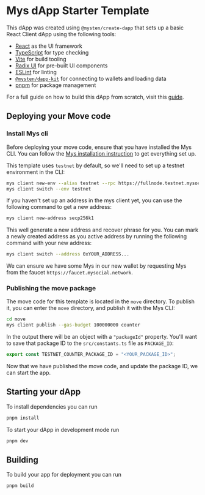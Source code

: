 # Mys dApp Starter Template

This dApp was created using `@mysten/create-dapp` that sets up a basic React
Client dApp using the following tools:

- [React](https://react.dev/) as the UI framework
- [TypeScript](https://www.typescriptlang.org/) for type checking
- [Vite](https://vitejs.dev/) for build tooling
- [Radix UI](https://www.radix-ui.com/) for pre-built UI components
- [ESLint](https://eslint.org/) for linting
- [`@mysten/dapp-kit`](https://sdk.mystenlabs.com/dapp-kit) for connecting to
  wallets and loading data
- [pnpm](https://pnpm.io/) for package management

For a full guide on how to build this dApp from scratch, visit this
[guide](http://docs.mysocial.network/guides/developer/app-examples/e2e-counter#frontend).

## Deploying your Move code

### Install Mys cli

Before deploying your move code, ensure that you have installed the Mys CLI. You
can follow the [Mys installation instruction](https://docs.mysocial.network/build/install)
to get everything set up.

This template uses `testnet` by default, so we'll need to set up a testnet
environment in the CLI:

```bash
mys client new-env --alias testnet --rpc https://fullnode.testnet.mysocial.network443
mys client switch --env testnet
```

If you haven't set up an address in the mys client yet, you can use the
following command to get a new address:

```bash
mys client new-address secp256k1
```

This well generate a new address and recover phrase for you. You can mark a
newly created address as you active address by running the following command
with your new address:

```bash
mys client switch --address 0xYOUR_ADDRESS...
```

We can ensure we have some Mys in our new wallet by requesting Mys from the
faucet `https://faucet.mysocial.network`.

### Publishing the move package

The move code for this template is located in the `move` directory. To publish
it, you can enter the `move` directory, and publish it with the Mys CLI:

```bash
cd move
mys client publish --gas-budget 100000000 counter
```

In the output there will be an object with a `"packageId"` property. You'll want
to save that package ID to the `src/constants.ts` file as `PACKAGE_ID`:

```ts
export const TESTNET_COUNTER_PACKAGE_ID = "<YOUR_PACKAGE_ID>";
```

Now that we have published the move code, and update the package ID, we can
start the app.

## Starting your dApp

To install dependencies you can run

```bash
pnpm install
```

To start your dApp in development mode run

```bash
pnpm dev
```

## Building

To build your app for deployment you can run

```bash
pnpm build
```
